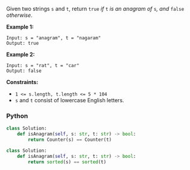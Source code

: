 Given two strings  `s`  and  `t`, return  `true`  _if_  `t`  _is an anagram of_  `s`_, and_  `false`  _otherwise_.

**Example 1:**
```
Input: s = "anagram", t = "nagaram"
Output: true
```

**Example 2:**
```
Input: s = "rat", t = "car"
Output: false
```

**Constraints:**
-   `1 <= s.length, t.length <= 5 * 104`
-   `s`  and  `t`  consist of lowercase English letters.

### Python
```python
class Solution:
    def isAnagram(self, s: str, t: str) -> bool:
        return Counter(s) == Counter(t)
```

```python
class Solution:
    def isAnagram(self, s: str, t: str) -> bool:
        return sorted(s) == sorted(t)
```